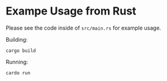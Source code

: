 # Exampe Usage from Rust

Please see the code inside of `src/main.rs` for example usage.

Building:
```
cargo build
```

Running:
```
cardo run
```

